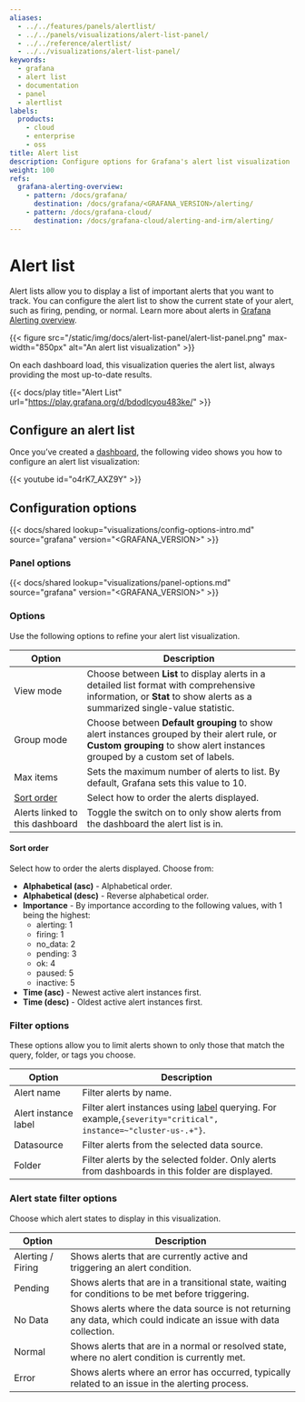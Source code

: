 ```yaml
---
aliases:
  - ../../features/panels/alertlist/
  - ../../panels/visualizations/alert-list-panel/
  - ../../reference/alertlist/
  - ../../visualizations/alert-list-panel/
keywords:
  - grafana
  - alert list
  - documentation
  - panel
  - alertlist
labels:
  products:
    - cloud
    - enterprise
    - oss
title: Alert list
description: Configure options for Grafana's alert list visualization
weight: 100
refs:
  grafana-alerting-overview:
    - pattern: /docs/grafana/
      destination: /docs/grafana/<GRAFANA_VERSION>/alerting/
    - pattern: /docs/grafana-cloud/
      destination: /docs/grafana-cloud/alerting-and-irm/alerting/
---
```


# Alert list

Alert lists allow you to display a list of important alerts that you want to track. You can configure the alert list to show the current state of your alert, such as firing, pending, or normal. Learn more about alerts in [Grafana Alerting overview](ref:grafana-alerting-overview).

{{< figure src="/static/img/docs/alert-list-panel/alert-list-panel.png" max-width="850px" alt="An alert list visualization" >}}

On each dashboard load, this visualization queries the alert list, always providing the most up-to-date results.

{{< docs/play title="Alert List" url="https://play.grafana.org/d/bdodlcyou483ke/" >}}

## Configure an alert list

Once you’ve created a [dashboard](https://grafana.com/docs/grafana/<GRAFANA_VERSION>/dashboards/build-dashboards/create-dashboard/), the following video shows you how to configure an alert list visualization:

{{< youtube id="o4rK7_AXZ9Y" >}}

## Configuration options

{{< docs/shared lookup="visualizations/config-options-intro.md" source="grafana" version="<GRAFANA_VERSION>" >}}

### Panel options

{{< docs/shared lookup="visualizations/panel-options.md" source="grafana" version="<GRAFANA_VERSION>" >}}

### Options

Use the following options to refine your alert list visualization.

<!-- prettier-ignore-start -->

| Option     | Description                                                                                               |
| ---------- | --------------------------------------------------------------------------------------------------------- |
| View mode  | Choose between **List** to display alerts in a detailed list format with comprehensive information, or **Stat** to show alerts as a summarized single-value statistic.  |
| Group mode | Choose between **Default grouping** to show alert instances grouped by their alert rule, or **Custom grouping** to show alert instances grouped by a custom set of labels. |
| Max items | Sets the maximum number of alerts to list. By default, Grafana sets this value to 10. |
| [Sort order](#sort-order) | Select how to order the alerts displayed. |
| Alerts linked to this dashboard | Toggle the switch on to only show alerts from the dashboard the alert list is in. |

<!-- prettier-ignore-end -->

#### Sort order

Select how to order the alerts displayed. Choose from:

- **Alphabetical (asc)** - Alphabetical order.
- **Alphabetical (desc)** - Reverse alphabetical order.
- **Importance** - By importance according to the following values, with 1 being the highest:
  - alerting: 1
  - firing: 1
  - no_data: 2
  - pending: 3
  - ok: 4
  - paused: 5
  - inactive: 5
- **Time (asc)** - Newest active alert instances first.
- **Time (desc)** - Oldest active alert instances first.

### Filter options

These options allow you to limit alerts shown to only those that match the query, folder, or tags you choose.

<!-- prettier-ignore-start -->

| Option     | Description                                                                                               |
| ---------- | --------------------------------------------------------------------------------------------------------- |
| Alert name | Filter alerts by name. |
| Alert instance label | Filter alert instances using [label](https://grafana.com/docs/grafana/latest/alerting/fundamentals/alert-rules/annotation-label/) querying. For example,`{severity="critical", instance=~"cluster-us-.+"}`. |
| Datasource | Filter alerts from the selected data source. |
| Folder | Filter alerts by the selected folder. Only alerts from dashboards in this folder are displayed. |

### Alert state filter options

Choose which alert states to display in this visualization.

<!-- prettier-ignore-start -->

| Option     | Description                                                                                               |
| ---------- | --------------------------------------------------------------------------------------------------------- |
| Alerting / Firing | Shows alerts that are currently active and triggering an alert condition. |
| Pending | Shows alerts that are in a transitional state, waiting for conditions to be met before triggering. |
| No Data | Shows alerts where the data source is not returning any data, which could indicate an issue with data collection. |
| Normal | Shows alerts that are in a normal or resolved state, where no alert condition is currently met. |
| Error | Shows alerts where an error has occurred, typically related to an issue in the alerting process. |

<!-- prettier-ignore-end -->
